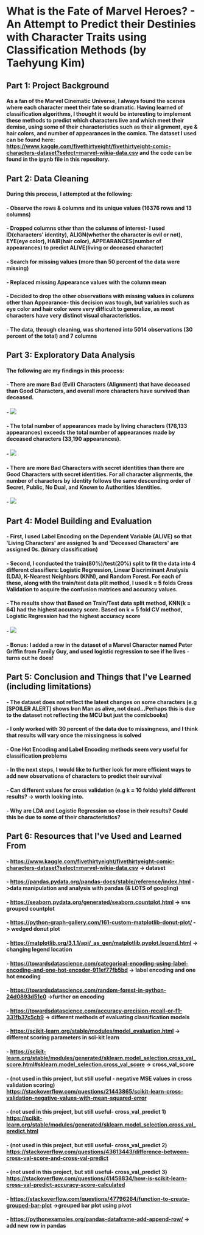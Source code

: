 # What is the Fate of Marvel Heroes? - An Attempt to Predict their Destinies with Character Traits using Classification Methods (by Taehyung Kim)

## Part 1: Project Background
#### As a fan of the Marvel Cinematic Universe,  I always found the scenes where each character meet their fate so dramatic. Having learned of classification algorithms, I thought it would be interesting to implement these methods to predict which characters live and which meet their demise, using some of their characteristics such as their alignment, eye & hair colors, and number of appearances in the comics. The dataset I used can be found here: https://www.kaggle.com/fivethirtyeight/fivethirtyeight-comic-characters-dataset?select=marvel-wikia-data.csv and the code can be found in the ipynb file in this repository.

## Part 2: Data Cleaning
#### During this process, I attempted at the following:
#### - Observe the rows & columns and its unique values (16376 rows and 13 columns)
#### - Dropped columns other than the columns of interest- I used ID(characters' identity), ALIGN(whether the character is evil or not), EYE(eye color), HAIR(hair color), APPEARANCES(number of appearances) to predict ALIVE(living or deceased character) 
#### - Search for missing values (more than 50 percent of the data were missing)
#### - Replaced missing Appearance values with the column mean
#### - Decided to drop the other observations with missing values in columns other than Appearance- this decision was tough, but variables such as eye color and hair color were very difficult to generalize, as most characters have very distinct visual characteristics.
#### - The data, through cleaning, was shortened into 5014 observations (30 percent of the total) and 7 columns

## Part 3: Exploratory Data Analysis
#### The following are my findings in this process:
#### - There are more Bad (Evil) Characters (Alignment) that have deceased than Good Characters, and overall more characters have survived than deceased.
#### - ![](Visualizations/viz1.png)
#### - The total number of appearances made by living characters (176,133 appearances) exceeds the total number of appearances made by deceased characters (33,190 appearances). 
#### - ![](Visualizations/viz2.png)
#### - There are more Bad Characters with secret identities than there are Good Characters with secret identities. For all character alignments, the number of characters by identity follows the same descending order of Secret, Public, No Dual, and Known to Authorities Identities.
#### - ![](Visualizations/viz3.png)

## Part 4: Model Building and Evaluation
#### - First, I used Label Encoding on the Dependent Variable (ALIVE) so that 'Living Characters' are assigned 1s and 'Deceased Characters' are assigned 0s. (binary classification)
#### - Second, I conducted the train(80%)/test(20%) split to fit the data into 4 different classifiers: Logistic Regression, Linear Discriminant Analysis (LDA), K-Nearest Neighbors (KNN), and Random Forest. For each of these, along with the train/test data plit method, I used k = 5 folds Cross Validation to acquire the confusion matrices and accuracy values. 
#### - The results show that Based on Train/Test data split method, KNN(k = 64) had the highest accuracy score. Based on k = 5 fold CV method, Logistic Regression had the highest accuracy score
#### - ![](Visualizations/viz4.png)

#### - Bonus: I added a row in the dataset of a Marvel Character named Peter Griffin from Family Guy, and used logistic regression to see if he lives - turns out he does!

## Part 5: Conclusion and Things that I've Learned (including limitations)
#### - The dataset does not reflect the latest changes on some characters (e.g [SPOILER ALERT] shows Iron Man as alive, not dead...Perhaps this is due to the dataset not reflecting the MCU but just the comicbooks)
#### - I only worked with 30 percent of the data due to missingness, and I think that results will vary once the missingness is solved
#### - One Hot Encoding and Label Encoding methods seem very useful for classification problems
#### - In the next steps, I would like to further look for more efficient ways to add new observations of characters to predict their survival
#### - Can different values for cross validation (e.g k = 10 folds) yield different results? -> worth looking into.
#### - Why are LDA and Logistic Regression so close in their results? Could this be due to some of their characteristics?

## Part 6: Resources that I've Used and Learned From
#### - https://www.kaggle.com/fivethirtyeight/fivethirtyeight-comic-characters-dataset?select=marvel-wikia-data.csv -> dataset
#### - https://pandas.pydata.org/pandas-docs/stable/reference/index.html ->data manipulation and analysis with pandas (& LOTS of googling)
#### - https://seaborn.pydata.org/generated/seaborn.countplot.html -> sns grouped countplot
#### - https://python-graph-gallery.com/161-custom-matplotlib-donut-plot/ -> wedged donut plot
#### - https://matplotlib.org/3.1.1/api/_as_gen/matplotlib.pyplot.legend.html -> changing legend location
#### - https://towardsdatascience.com/categorical-encoding-using-label-encoding-and-one-hot-encoder-911ef77fb5bd -> label encoding and one hot encoding
#### - https://towardsdatascience.com/random-forest-in-python-24d0893d51c0 ->further on encoding
#### - https://towardsdatascience.com/accuracy-precision-recall-or-f1-331fb37c5cb9 -> different methods of evaluating classification models
#### - https://scikit-learn.org/stable/modules/model_evaluation.html -> different scoring parameters in sci-kit learn
#### - https://scikit-learn.org/stable/modules/generated/sklearn.model_selection.cross_val_score.html#sklearn.model_selection.cross_val_score -> cross_val_score
#### - (not used in this project, but still useful - negative MSE values in cross validation scoring) https://stackoverflow.com/questions/21443865/scikit-learn-cross-validation-negative-values-with-mean-squared-error
#### - (not used in this project, but still useful- cross_val_predict 1) https://scikit-learn.org/stable/modules/generated/sklearn.model_selection.cross_val_predict.html
#### - (not used in this project, but still useful- cross_val_predict 2) https://stackoverflow.com/questions/43613443/difference-between-cross-val-score-and-cross-val-predict
#### - (not used in this project, but still useful- cross_val_predict 3) https://stackoverflow.com/questions/41458834/how-is-scikit-learn-cross-val-predict-accuracy-score-calculated
#### - https://stackoverflow.com/questions/47796264/function-to-create-grouped-bar-plot ->grouped bar plot using pivot
#### - https://pythonexamples.org/pandas-dataframe-add-append-row/ -> add new row in pandas
